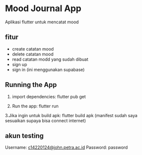 # Mood Journal App

Aplikasi flutter untuk mencatat mood 

## fitur
- create catatan mood
- delete catatan mood
- read catatan modd yang sudah dibuat
- sign up
- sign in
(ini menggunakan supabase)
## Running the App

1. import dependencies:
   flutter pub get

2. Run the app:
   flutter run

3.Jika ingin untuk build apk:
flutter build apk
(manifest sudah saya sesuaikan supaya bisa connect internet)

## akun testing
Username: c14220124@john.petra.ac.id
Password: password
